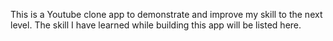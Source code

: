 This is a Youtube clone app to demonstrate and improve my skill to the next level. The skill I have learned while building this app will be listed here.
